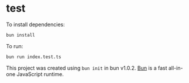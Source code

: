 # test

To install dependencies:

```bash
bun install
```

To run:

```bash
bun run index.test.ts
```

This project was created using `bun init` in bun v1.0.2. [Bun](https://bun.sh)
is a fast all-in-one JavaScript runtime.
